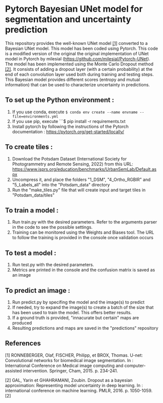 # Pytorch Bayesian UNet model for segmentation and uncertainty prediction 

This repository provides the well-known UNet model [[1]](#1) converted to a Bayesian UNet model.
This model has been coded using Pytorch. This code is a modified version of the original the original implementation of UNet model in Pytorch by milesial (https://github.com/milesial/Pytorch-UNet).
The model has been implemented using the Monte Carlo Dropout method [[2]](#2).
It consists of adding a dropout layer (with a certain probability) at the end of each convolution layer used both during training and testing steps.
This Bayesian model provides different scores (entropy and mutual information) that can be used to characterize uncertainty in predictions. 

## To set up the Python environment : 
1.	If you use conda, execute ```$ conda env create --name envname --file=environments.yml```
2.	If you use pip, execute ```$ pip install -r requirements.txt
3.	Install pytorch by following the instructions of the Pytorch documentation : 		https://pytorch.org/get-started/locally/

## To create tiles : 
1.	Download the Potsdam Dataset (International Society for Photogrammetry and Remote Sensing, 2022) from this URL:
	https://www.isprs.org/education/benchmarks/UrbanSemLab/Default.aspx
2.	Uncompress it, and place the folders "1_DSM", "4_Ortho_RGBIR" and "5_Labels_all" 
	into the "Potsdam_data" directory
3.	Run the "make_tiles.py" file that will create input and target tiles in 			"Potsdam_data/tiles"

## To train a model :
1.	Run train.py with the desired parameters. 
	Refer to the arguments parser in the code to see the possible settings.
2.	Training can be monitored using the Weights and Biases tool.
	The URL to follow the training is provided in the console once validation occurs

## To test a model :
1.	Run test.py with the desired parameters. 
2.	Metrics are printed in the console and the confusion matrix is saved as an image

## To predict an image :
1.	Run predict.py by specifing the model and the image(s) to predict
2.	If needed, try to expand the image(s) to create a batch of the size that has been used to train the model.
	This offers better results.
3.	If a ground truth is provided, "innacurate but certain" maps are produced
4.	Resulting predictions and maps are saved in the "predictions" repository


## References

<a id="1">[1]</a>  RONNEBERGER, Olaf, FISCHER, Philipp, et BROX, Thomas. U-net: Convolutional networks for biomedical image segmentation. In : International Conference on Medical image computing and computer-assisted intervention. Springer, Cham, 2015. p. 234-241. 

<a id="2">[2]</a> GAL, Yarin et GHAHRAMANI, Zoubin. Dropout as a bayesian approximation: Representing model uncertainty in deep learning. In : international conference on machine learning. PMLR, 2016. p. 1050-1059. [2]
